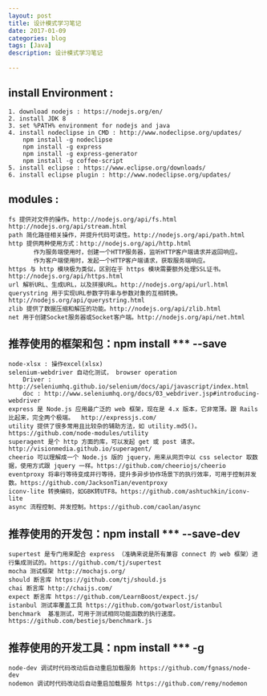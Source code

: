```yaml
---  
layout: post  
title: 设计模式学习笔记  
date: 2017-01-09  
categories: blog  
tags: [Java]  
description: 设计模式学习笔记  
  
---  
```


## install Environment : 
	1. download nodejs : https://nodejs.org/en/
	2. install JDK 8 
	3. set %PATH% environment for nodejs and java
	4. install nodeclipse in CMD : http://www.nodeclipse.org/updates/
		npm install -g nodeclipse
		npm install -g express
		npm install -g express-generator
		npm install -g coffee-script
	5. install eclipse : https://www.eclipse.org/downloads/
	6. install eclipse plugin : http://www.nodeclipse.org/updates/
	

## modules : 
    fs 提供对文件的操作。http://nodejs.org/api/fs.html    http://nodejs.org/api/stream.html
    path 简化路径相关操作，并提升代码可读性。http://nodejs.org/api/path.html
    http 提供两种使用方式：http://nodejs.org/api/http.html
           作为服务端使用时，创建一个HTTP服务器，监听HTTP客户端请求并返回响应。
           作为客户端使用时，发起一个HTTP客户端请求，获取服务端响应。
    https 与 http 模块极为类似，区别在于 https 模块需要额外处理SSL证书。http://nodejs.org/api/https.html
    url 解析URL、生成URL，以及拼接URL。http://nodejs.org/api/url.html
    querystring 用于实现URL参数字符串与参数对象的互相转换。http://nodejs.org/api/querystring.html
    zlib 提供了数据压缩和解压的功能。http://nodejs.org/api/zlib.html
    net 用于创建Socket服务器或Socket客户端。http://nodejs.org/api/net.html
	
## 推荐使用的框架和包：npm install *** --save
    node-xlsx : 操作excel(xlsx)	 
    selenium-webdriver 自动化测试， browser operation 	
        Driver : http://seleniumhq.github.io/selenium/docs/api/javascript/index.html
        doc : http://www.seleniumhq.org/docs/03_webdriver.jsp#introducing-webdriver
    express 是 Node.js 应用最广泛的 web 框架，现在是 4.x 版本，它非常薄。跟 Rails 比起来，完全两个极端。  http://expressjs.com/
    utility 提供了很多常用且比较杂的辅助方法，如 utility.md5()。 https://github.com/node-modules/utility
    superagent 是个 http 方面的库，可以发起 get 或 post 请求。http://visionmedia.github.io/superagent/
    cheerio 可以理解成一个 Node.js 版的 jquery，用来从网页中以 css selector 取数据，使用方式跟 jquery 一样。https://github.com/cheeriojs/cheerio
    eventproxy 将串行等待变成并行等待，提升多异步协作场景下的执行效率，可用于控制并发数。https://github.com/JacksonTian/eventproxy
    iconv-lite 转换编码，如GBK转UTF8。https://github.com/ashtuchkin/iconv-lite
    async 流程控制、并发控制。https://github.com/caolan/async

## 推荐使用的开发包：npm install *** --save-dev 
    supertest 是专门用来配合 express （准确来说是所有兼容 connect 的 web 框架）进行集成测试的。https://github.com/tj/supertest
    mocha 测试框架 http://mochajs.org/
    should 断言库 https://github.com/tj/should.js
    chai 断言库 http://chaijs.com/
    expect 断言库 https://github.com/LearnBoost/expect.js/
    istanbul 测试率覆盖工具 https://github.com/gotwarlost/istanbul
    benchmark  基准测试，可用于测试相同功能函数的执行速度。 https://github.com/bestiejs/benchmark.js

## 推荐使用的开发工具：npm install *** -g
    node-dev 调试时代码改动后自动重启加载服务 https://github.com/fgnass/node-dev
    nodemon 调试时代码改动后自动重启加载服务 https://github.com/remy/nodemon

